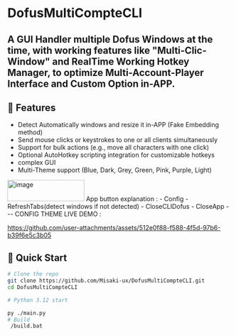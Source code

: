 # DofusMultiCompteCLI

A GUI Handler multiple Dofus Windows at the time, with working features like "Multi-Clic-Window" and RealTime Working Hotkey Manager, to optimize Multi-Account-Player Interface and Custom Option in-APP.
---

## 🧩 Features

- Detect Automatically windows and resize it in-APP (Fake Embedding method) 
- Send mouse clicks or keystrokes to one or all clients simultaneously  
- Support for bulk actions (e.g., move all characters with one click)  
- Optional AutoHotkey scripting integration for customizable hotkeys  
- complex GUI 
- Multi-Theme support (Blue, Dark, Grey, Green, Pink, Purple, Light)
<img width="173" height="48" alt="image" src="https://github.com/user-attachments/assets/aad45d5a-5020-443d-81dc-4a3501362a19" />
App button explanation : 
- Config
- RefreshTabs(detect windows if not detected)
- CloseCLIDofus
- CloseApp
---
CONFIG THEME LIVE DEMO :

https://github.com/user-attachments/assets/512e0f88-f588-4f5d-97b6-b39f6e5c3b05


## 🚀 Quick Start

```bash
# Clone the repo
git clone https://github.com/Misaki-ux/DofusMultiCompteCLI.git
cd DofusMultiCompteCLI

# Python 3.12 start

py ./main.py
# Build
 /build.bat
